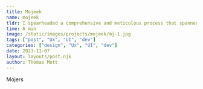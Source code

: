 ```yaml
---
title: Mojeek
name: mojeek
tldr: I spearheaded a comprehensive and meticulous process that spanned over two years.
time: 6 min
image: /static/images/projects/mojeek/mj-1.jpg
tags: ["post", "Ux", "UI", "dev"]
categories: ["design", "Ux", "UI", "dev"]
date: 2023-11-07
layout: layouts/post.njk
author: Thomas Mott
---
```


Mojers
